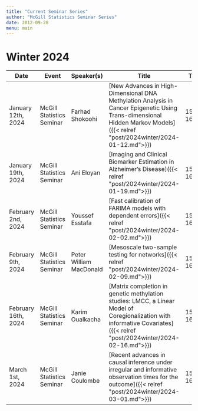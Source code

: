 ```yaml
---
title: "Current Seminar Series"
author: "McGill Statistics Seminar Series"
date: 2012-09-28
menu: main
---
```


# Winter 2024
| Date   | Event                     | Speaker(s)         | Title                                                                                                                                              | Time        | Location                                       |
|--------|---------------------------|--------------------|----------------------------------------------------------------------------------------------------------------------------------------------------|-------------|------------------------------------------------|
| January 12th, 2024 | McGill Statistics Seminar  |  Farhad Shokoohi | [New Advances in High-Dimensional DNA Methylation Analysis in Cancer Epigenetic Using Trans-dimensional Hidden Markov Models]({{< relref "post/2024winter/2024-01-12.md">}}) | 15:30-16:30  | In person: Burnside 1104 / [Zoom Link](https://mcgill.zoom.us/j/83008174313) |
| January 19th, 2024 | McGill Statistics Seminar  | Ani Eloyan | [Imaging and Clinical Biomarker Estimation in Alzheimer’s Disease]({{< relref "post/2024winter/2024-01-19.md">}}) | 15:30-16:30  | Online: Retransmitted in Burnside 1104 / [Zoom Link](https://mcgill.zoom.us/j/85422946487) |
| February 2nd, 2024 | McGill Statistics Seminar  | Youssef Esstafa | [Fast calibration of FARIMA models with dependent errors]({{< relref "post/2024winter/2024-02-02.md">}}) | 15:30-16:30  | Online: Retransmitted in Burnside 1104 / [Zoom Link](https://mcgill.zoom.us/j/89669635642) |
| February 9th, 2024 | McGill Statistics Seminar  | Peter William MacDonald | [Mesoscale two-sample testing for networks]({{< relref "post/2024winter/2024-02-09.md">}}) | 15:30-16:30  | In person: Burnside 1104 / [Zoom Link](https://mcgill.zoom.us/j/87465663442) |
| February 16th, 2024 | McGill Statistics Seminar  | Karim Oualkacha | [Matrix completion in genetic methylation studies: LMCC, a Linear Model of Coregionalization with informative Covariates]({{< relref "post/2024winter/2024-02-16.md">}}) | 15:30-16:30  | In person: Burnside 1104 / [Zoom Link](https://mcgill.zoom.us/j/82678428848) |
| March 1st, 2024 | McGill Statistics Seminar  | Janie Coulombe | [Recent advances in causal inference under irregular and informative observation times for the outcome]({{< relref "post/2024winter/2024-03-01.md">}}) | 15:30-16:30  | In person: Burnside 1104 / [Zoom Link](https://mcgill.zoom.us/j/89811237909) |

